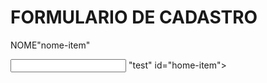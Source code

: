 <html>

<head>

<link rel="stylesheet" href="style.css">

</head>




<body>

<h1>FORMULARIO DE CADASTRO</h1>



<main>

<form>

<label for="nome">NOME</label>"nome-item"

<input type="text"> "test" id="home-item">

</form>

</main>

</body>



</html>
